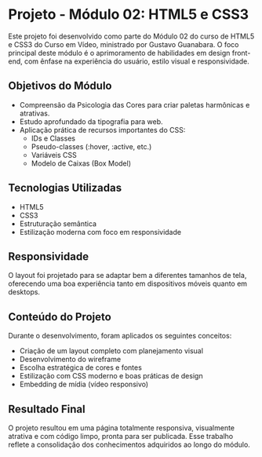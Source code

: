# Projeto - Módulo 02: HTML5 e CSS3

Este projeto foi desenvolvido como parte do Módulo 02 do curso de HTML5 e CSS3 do Curso em Vídeo, ministrado por Gustavo Guanabara. O foco principal deste módulo é o aprimoramento de habilidades em design front-end, com ênfase na experiência do usuário, estilo visual e responsividade.

## Objetivos do Módulo
- Compreensão da Psicologia das Cores para criar paletas harmônicas e atrativas.
- Estudo aprofundado da tipografia para web.
- Aplicação prática de recursos importantes do CSS:
  - IDs e Classes
  - Pseudo-classes (:hover, :active, etc.)
  - Variáveis CSS
  - Modelo de Caixas (Box Model)

## Tecnologias Utilizadas
- HTML5
- CSS3
- Estruturação semântica
- Estilização moderna com foco em responsividade

## Responsividade
O layout foi projetado para se adaptar bem a diferentes tamanhos de tela, oferecendo uma boa experiência tanto em dispositivos móveis quanto em desktops.

## Conteúdo do Projeto
Durante o desenvolvimento, foram aplicados os seguintes conceitos:
- Criação de um layout completo com planejamento visual
- Desenvolvimento do wireframe
- Escolha estratégica de cores e fontes
- Estilização com CSS moderno e boas práticas de design
- Embedding de mídia (vídeo responsivo)

## Resultado Final
O projeto resultou em uma página totalmente responsiva, visualmente atrativa e com código limpo, pronta para ser publicada. Esse trabalho reflete a consolidação dos conhecimentos adquiridos ao longo do módulo.
